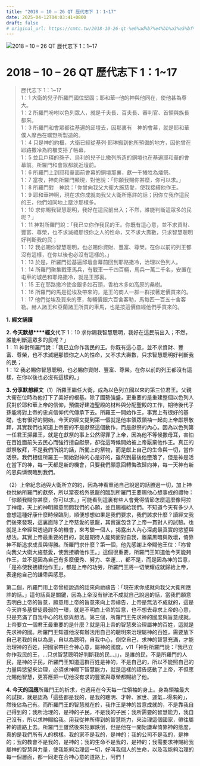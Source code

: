 ```yaml
---
title: "2018 – 10 – 26 QT 歷代志下 1：1~17"
date: 2025-04-12T04:03:41+0800
draft: false
# original_url: https://cmtc.tw/2018-10-26-qt-%e6%ad%b7%e4%bb%a3%e5%bf%97%e4%b8%8b-1%ef%bc%9a117
---
```


![2018 – 10 – 26 QT 歷代志下 1：1~17](/images/qt.jpg   "2018 – 10 – 26 QT 歷代志下 1：1~17")

# 2018 – 10 – 26 QT 歷代志下 1：1~17

> 歷代志下 1：1~17  
> 1：1 大衛的兒子所羅門國位堅固；耶和華─他的神與他同在，使他甚為尊大。  
> 1：2 所羅門吩咐以色列眾人，就是千夫長、百夫長、審判官、首領與族長都來。  
> 1：3 所羅門和會眾都往基遍的邱壇去，因那裏有　神的會幕，就是耶和華僕人摩西在曠野所製造的。  
> 1：4 只是神的約櫃，大衛已經從基列‧耶琳搬到他所預備的地方，因他曾在耶路撒冷為約櫃支搭了帳幕，  
> 1：5 並且戶珥的孫子、烏利的兒子比撒列所造的銅壇也在基遍耶和華的會幕前。所羅門和會眾都就近壇前。  
> 1：6 所羅門上到耶和華面前會幕的銅壇那裏，獻一千犧牲為燔祭。  
> 1：7 當夜，神向所羅門顯現，對他說：「你願我賜你甚麼，你可以求。」  
> 1：8 所羅門對　神說：「你曾向我父大衛大施慈愛，使我接續他作王。  
> 1：9 耶和華神啊，現在求你成就向我父大衛所應許的話；因你立我作這民的王，他們如同地上塵沙那樣多。  
> 1：10 求你賜我智慧聰明，我好在這民前出入；不然，誰能判斷這眾多的民呢？」  
> 1：11 神對所羅門說：「我已立你作我民的王。你既有這心意，並不求資財、豐富、尊榮，也不求滅絕那恨你之人的性命，又不求大壽數，只求智慧聰明好判斷我的民；  
> 1：12 我必賜你智慧聰明，也必賜你資財、豐富、尊榮。在你以前的列王都沒有這樣，在你以後也必沒有這樣的。」  
> 1：13 於是，所羅門從基遍邱壇會幕前回到耶路撒冷，治理以色列人。  
> 1：14 所羅門聚集戰車馬兵，有戰車一千四百輛，馬兵一萬二千名，安置在屯車的城邑和耶路撒冷，就是王那裏。  
> 1：15 王在耶路撒冷使金銀多如石頭，香柏木多如高原的桑樹。  
> 1：16 所羅門的馬是從埃及帶來的，是王的商人一群一群按著定價買來的。  
> 1：17 他們從埃及買來的車，每輛價銀六百舍客勒，馬每匹一百五十舍客勒。赫人諸王和亞蘭諸王所買的車馬，也是按這價值經他們手買來的。

**1.** **經文誦讀**

**2. 今天默想****經文**代下 1：10 求你賜我智慧聰明，我好在這民前出入；不然，誰能判斷這眾多的民呢？」  
1：11 神對所羅門說：「我已立你作我民的王。你既有這心意，並不求資財、豐富、尊榮，也不求滅絕那恨你之人的性命，又不求大壽數，只求智慧聰明好判斷我的民；  
1：12 我必賜你智慧聰明，也必賜你資財、豐富、尊榮。在你以前的列王都沒有這樣，在你以後也必沒有這樣的。」

**3. 分享默想經文**（1）所羅王繼任大衛，成為以色列立國以來的第三位君王。父親大衛在位時為他打下了美好的根基。除了國勢強盛，更重要的是重建整個以色列人民對於耶和華上帝的信仰，預備好建造聖殿的材料與分配聖殿的工作，期待後代子孫能將對上帝的忠貞信仰代代傳承下去。所羅王一開始作王，事實上有很好的基礎，也有很好的開始。今天的經文提到第一個就是他率領眾領袖一起向上帝獻祭敬拜，其實我們也知道上帝要的不是獻祭這個動作，而是獻祭的內心。因為以色列第一任君王掃羅王，就是在獻祭的事上公然得罪了上帝，因為他不等候撒母耳，害怕在百姓面前失去民心而強行擅自獻祭，卻從這時候開始被上帝厭棄他作王。真正的獻祭敬拜，不是我們所說的話，所擺上的祭物，而是獻上自己的生命與一切，當作活祭。我們相信所羅王一開始對神的心是好的，雖然到最後他墮落了，但是神是活在當下的神，每一天都是新的機會，只要我們願意回轉悔改歸向神，每一天神有新的恩典憐憫臨到我們。

（2）上帝紀念祂與大衛所立的約，因為神看重祂自己說過的話勝過一切，加上神也悅納所羅門的獻祭，所以當夜格外恩竉的臨到所羅門王要賜他心想事成的禮物：「你願我賜你甚麼，你可以求。」可能看到這裏有些人會覺得情節怎麼這麼像阿拉丁神燈，天上的神明願意問問我們的心願，並且賜福給我們。不知道今天有多少人會想這種好康什麼時候臨到，順便想想如果是我們要求，我們該求什麼？讀經文我們後來發現，這裏面除了上帝慈愛的恩竉，其實還包含了上帝一貫對人的試驗。也就是上帝經常透過許多的機會，來考驗一個人，揭露出人內心深處最真實的慾望與想法。其實上帝最重要的目的，就是期待人能夠面對自我，離棄黑暗與敗壞，倚靠神不斷追求成長與得勝。所羅門求什麼？第一個，他先感謝上帝賜他王位：「祢曾向我父大衛大施慈愛，使我接續他作王。」這個很重要，所羅門王知道他今天能夠作王，並不是因為自己有多麼優秀、努力、幸運…，都不是，而是因為神的旨意，「是祢使我接續他作王」，都是上帝的功勞，所羅門王將一切榮耀成就歸給上帝，表達他自己的謙卑與感恩。

第二個，所羅門用上帝曾經說過的話來向祂禱告：「現在求你成就向我父大衛所應許的話。」這句話真是關鍵，因為上帝沒有辦法不成就自己說過的話，當我們願意去明白上帝的旨意，願意用上帝的旨意來向上帝禱告，上帝是無法不成就的，這是今天許多基督徒最弱的一環，就是不明白上帝的旨意，也不想去尋求上帝的心意，只是充滿了自我中心的私慾與想法。第三個，所羅門王先求神的國度與旨意成就。上帝要立一個君王最重要的是什麼？就是用上帝的智慧來治理屬神的百姓，這就是先求神的國。所羅門王知道他沒有辦法用自己的聰明來治理屬神的百姓，需要放下自己老我的自以為是，自以為聰明，自我中心，倒空自己，求神的智慧充滿，才能治理神的百姓，把國家帶往合神心意，屬神的國度。v11「神對所羅門說：『我已立你作我民的王，…只求智慧聰明好判斷我的民…』」，是誰的民，不是所羅門的人民，是神的子民，所羅門王知道這群百姓是神的，不是自己的，所以不能照自己的力量與慾望來治理，必須求神賜下智慧能力，就是這樣的禱告感動了上帝，不但應允賜他智慧，更答應把一切他沒有求的豐富與尊榮都賜給了他。

**4. 今天的回應**所羅門王的祈求，也適用在今天每一位領袖的身上。身為領袖最大的試探，就是認為「這些都是我的，是我的聰明、才幹、家世、運氣…得來的」，然後佔為己有。而所羅門王的智慧就在於，我作王是神的旨意成就的，不是靠我自己得到的；我所治理的，是神的子民，不是我的子民；我所需要的智慧能力，我自己沒有，所以求神賜給我。用我從神所得到的智慧能力，來治理這個國家，帶往屬神的道路上去。所羅門王雖然後來犯罪跌倒，但是他在一開始謙卑倚靠神的態度，真的是我們所有人的榜樣。我的家不是我的，是神的；我的公司不是我的，是神的；我的教會不是我的，是神的；我的生命不是我的，是神的；我需要求神賜給我屬神的智慧與力量，使我能夠治理這一切，好叫我個人的生命，以及我能夠治理的每一個層面，都一同走在合神心意的道路上，阿們！